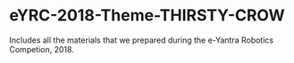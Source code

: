 # eYRC-2018-Theme-THIRSTY-CROW
Includes all the materials that we prepared during the e-Yantra Robotics Competion, 2018. 
